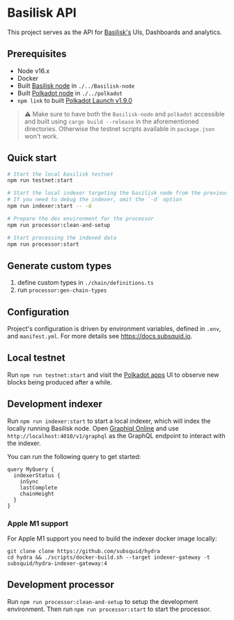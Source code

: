 # Basilisk API

This project serves as the API for [Basilisk's](https://bsx.fi) UIs, Dashboards and analytics.

## Prerequisites

* Node v16.x
* Docker
* Built [Basilisk node](https://github.com/galacticcouncil/Basilisk-node) in `./../Basilisk-node`
* Built [Polkadot node](https://github.com/paritytech/polkadot) in `./../polkadot`
* `npm link` to built [Polkadot Launch v1.9.0](https://github.com/paritytech/polkadot-launch)


> ⚠️ Make sure to have both the `Basilisk-node` and `polkadot` accessible and built using `cargo build --release` in the aforementioned directories. Otherwise the testnet scripts available in `package.json` won't work.

## Quick start  

```zsh
# Start the local basilisk testnet
npm run testnet:start

# Start the local indexer targeting the basilisk node from the previous step
# If you need to debug the indexer, omit the `-d` option
npm run indexer:start -- -d

# Prepare the dev environment for the processor
npm run processor:clean-and-setup

# Start processing the indexed data
npm run processor:start
```

## Generate custom types
1. define custom types in `./chain/definitions.ts`
2. run `processor:gen-chain-types`


## Configuration

Project's configuration is driven by environment variables, defined in `.env`,
and `manifest.yml`. For more details see https://docs.subsquid.io.

## Local testnet

Run `npm run testnet:start` and visit the [Polkadot apps](https://polkadot.js.org/apps/?rpc=ws%3A%2F%2F127.0.0.1%3A9988#/explorer) UI to observe new blocks being produced after a while.

## Development indexer

Run `npm run indexer:start` to start a local indexer, which will index the locally running Basilisk node.
Open [Graphiql Online](https://graphiql-online.com/graphiql) and use `http://localhost:4010/v1/graphql` as the GraphQL endpoint
to interact with the indexer.

You can run the following query to get started:

```
query MyQuery {
  indexerStatus {
    inSync
    lastComplete
    chainHeight
  }
}
```

### Apple M1 support

For Apple M1 support you need to build the indexer docker image locally:

```
git clone clone https://github.com/subsquid/hydra
cd hydra && ./scripts/docker-build.sh --target indexer-gateway -t subsquid/hydra-indexer-gateway:4
```

## Development processor

Run `npm run processor:clean-and-setup` to setup the development environment. Then run `npm run processor:start` to start the processor.

